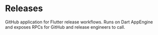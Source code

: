 # Releases

GitHub application for Flutter release workflows. Runs on Dart AppEngine and
exposes RPCs for GitHub and release engineers to call.

